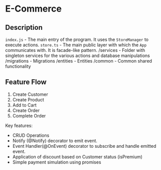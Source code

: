 # E-Commerce 

## Description
`index.js` - The main entry of the program. It uses the `StoreManager` to execute actions.
`store.ts` - The main public layer with which the `App` communicates with. It is facade-like pattern.
/services - Folder with singleton services for the various actions and database manipulations
/migrations - Migrations
/entities - Entities
/common - Common shared functionality

## Feature Flow
1. Create Customer
2. Create Product
3. Add to Cart
4. Create Order
5. Complete Order

Key features:
- CRUD Operations
- Notify (@Notify) decorator to emit event.
- Event Handler(@OnEvent) decorator to subscribe and handle emitted event.
- Application of discount based on Customer status (isPremium)
- Simple payment simulation using promises